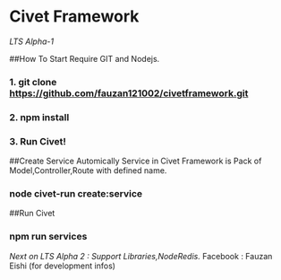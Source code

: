 # Civet Framework
_LTS Alpha-1_

##How To Start
Require GIT and Nodejs.
### 1. git clone https://github.com/fauzan121002/civetframework.git
### 2. npm install
### 3. Run Civet!

##Create Service Automically
Service in Civet Framework is Pack of Model,Controller,Route with defined name.

### node civet-run create:service <Your Service Name/>

##Run Civet

### npm run services

*Next on LTS Alpha 2 : Support Libraries,NodeRedis.*
Facebook : Fauzan Eishi (for development infos)
